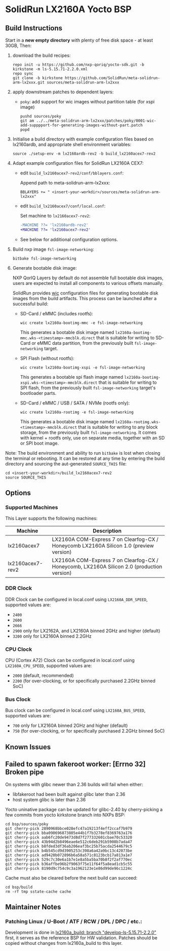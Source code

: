 # SolidRun LX2160A Yocto BSP

## Build Instructions

Start in a **new empty directory** with plenty of free disk space - at least 30GB, Then:

1. download the build recipes:

   ```
   repo init -u https://github.com/nxp-qoriq/yocto-sdk.git -b kirkstone -m ls-5.15.71-2.2.0.xml
   repo sync
   git clone -b kirkstone https://github.com/SolidRun/meta-solidrun-arm-lx2xxx.git sources/meta-solidrun-arm-lx2xxx
   ```

2. apply downstream patches to dependent layers:

   - `poky`: add support for wic images without partition table (for xspi image)

      ```
      pushd sources/poky
      git am ../../meta-solidrun-arm-lx2xxx/patches/poky/0001-wic-add-supppport-for-generating-images-without-part.patch
      popd
      ```

3. Initialise a build directory with example configuration files based on lx2160ardb, and appropriate shell environment variables:

       source ./setup-env -m lx2160ardb-rev2 -b build_lx2160acex7-rev2

4. Adapt example configuration files for SolidRun LX2160A CEX7:

   - edit `build_lx2160acex7-rev2/conf/bblayers.conf`:

     Append path to meta-solidrun-arm-lx2xxx:

         BBLAYERS += " <insert-your-workdir>/sources/meta-solidrun-arm-lx2xxx"

   - edit `build_lx2160acex7/conf/local.conf`:

     Set machine to `lx2160acex7-rev2`:

     ```diff
     -MACHINE ??= 'lx2160ardb-rev2'
     +MACHINE ??= 'lx2160acex7-rev2'
     ```

   - See below for additional configuration options.

5. Build nxp image `fsl-image-networking`:

       bitbake fsl-image-networking

6. Generate bootable disk image:

   NXP QorIQ Layers by default do not assemble full bootable disk images,
   users are expected to install all components to various offsets manually.

   SolidRun provides [wic](https://docs.yoctoproject.org/dev/dev-manual/wic.html) configuration files for generating bootable disk images from the build artifacts.
   This process can be launched after a successful build:

   - SD-Card / eMMC (includes rootfs):

         wic create lx2160a-bootimg-mmc -e fsl-image-networking

     This generates a bootable disk image named `lx2160a-bootimg-mmc.wks-<timestamp>-mmcblk.direct` that is suitable
     for writing to SD-Card or eMMC data partition, from the previously built `fsl-image-networking` target.

   - SPI Flash (without rootfs):

         wic create lx2160a-bootimg-xspi -e fsl-image-networking

     This generates a bootable spi flash image named `lx2160a-bootimg-xspi.wks-<timestamp>-mmcblk.direct` that is suitable
     for writing to SPI flash, from the previously built `fsl-image-networking` target's bootloader parts.

   - SD-Card / eMMC / USB / SATA / NVMe (rootfs only):

         wic create lx2160a-rootimg -e fsl-image-networking

     This generates a bootable disk image named `lx2160a-rootimg.wks-<timestamp>-mmcblk.direct` that is suitable
     for writing to any block storage, from the previously built `fsl-image-networking`.
     It comes with kernel + rootfs only, use on separate media, together with an SD or SPI boot image.

Note: The build environment and ability to run `bitbake` is lost when closing the terminal or rebooting.
It can be restored at any time by entering the build directory and sourcing the aut-generated `SOURCE_THIS` file:

```
cd <insert-your-workdir>/build_lx2160acex7-rev2
source SOURCE_THIS
```

## Options

### Supported Machines

This Layer supports the following machines:

| Machine          | Description                                                                                |
| ---------------- | ------------------------------------------------------------------------------------------ |
| lx2160acex7      | LX2160A COM-Express 7 on Clearfog-CX / Honeycomb LX2160A Silicon 1.0 (preview version)     |
| lx2160acex7-rev2 | LX2160A COM-Express 7 on Clearfog-CX / Honeycomb, LX2160A Silicon 2.0 (production version) |

### DDR Clock

DDR Clock can be configured in local.conf using `LX2160A_DDR_SPEED`, supported values are:

- `2400`
- `2600`
- `2666`
- `2900` only for LX2162A, and LX2160A binned 2GHz and higher (default)
- `3200` only for LX2160A binned 2.2GHz

### CPU Clock

CPU (Cortex A72) Clock can be configured in local.conf using `LX2160A_CPU_SPEED`, supported values are:

- `2000` (default, recommended)
- `2200` (for over-clocking, or for specifically purchased 2.2GHz binned SoC)

### Bus Clock

Bus clock can be configured in local.conf using `LX2160A_BUS_SPEED`, supported values are:

- `700` only for LX2160A binned 2GHz and higher (default)
- `750` (for over-clocking, or for specifically purchased 2.2GHz binned SoC)

## Known Issues

## Failed to spawn fakeroot worker: [Errno 32] Broken pipe

On systems with glibc newer than 2.36 builds will fail when either:

- libfakeroot had been built against glibc later than 2.36
- host system glibc is later than 2.36

Yocto uninative package can be updated for glibc-2.40 by cherry-picking a few commits from yocto kirkstone branch into NXPs BSP:

    cd bsp/sources/poky
    git cherry-pick 2890968bbce028efc47a19213f4eff2ccaf7b979
    git cherry-pick bba090696873805e44b1f7b3278ef8369763a176
    git cherry-pick aab6fc20de9473d8d7f277332601cbae70c53320
    git cherry-pick 43b94d2b8496eae6e512c6deb291b5908b7ada47
    git cherry-pick b8fded3df36ab206eaf3bc25b75acda2544679c5
    git cherry-pick b4b545cd9d3905253c398a6a42a9bc13c42073be
    git cherry-pick ad9420b072896b6a58a571c8123bcb17a813a1e7
    git cherry-pick 529c7c30e6a1b7e1e8a5ba5ba70b8f2f2af770ec
    git cherry-pick b36affbe96b2f9063f75e11f64f5a8ead1cb5c55
    git cherry-pick 8190d9c754c9c3a1962123e1e86d99de96c1224c

Cache must also be cleared before the next build can succeed:

    cd bsp/build
    rm -rf tmp sstate-cache cache

## Maintainer Notes

### Patching Linux / U-Boot / ATF / RCW / DPL / DPC / etc.:

Development is done in [lx2160a_build: branch "develop-ls-5.15.71-2.2.0"](https://github.com/SolidRun/lx2160a_build/tree/develop-ls-5.15.71-2.2.0) first, it serves as the reference BSP for HW validation.
Patches should be copied without changes from lx2160a_build to this layer.
